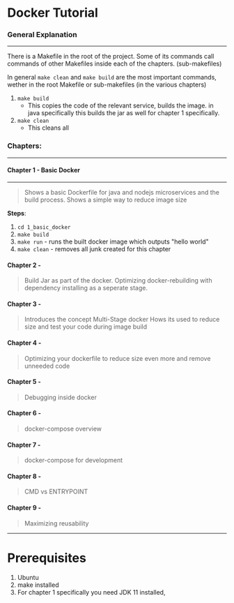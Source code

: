 # Docker Tutorial

### General Explanation
---
There is a Makefile in the root of the project. Some of its commands call commands of other Makefiles inside each of the chapters. (sub-makefiles)

In general ```make clean``` and ```make build``` are the most important commands, wether in the root Makefile or sub-makefiles (in the various chapters)

1. ```make build```
    - This copies the code of the relevant service, builds the image. in java specifically this builds the jar as well for chapter 1 specifically.
1. ```make clean```
    - This cleans all

### Chapters:
___

#### Chapter 1 - Basic Docker
___
> Shows a basic Dockerfile for java and nodejs microservices and the build process. Shows a simple way to reduce image size

**Steps**:
1. ```cd 1_basic_docker```
1. ```make build```
1. ```make run``` - runs the built docker image which outputs "hello world"
1. ```make clean``` - removes all junk created for this chapter


#### Chapter 2 -
> Build Jar as part of the docker. 
> Optimizing docker-rebuilding with dependency installing as a seperate stage.

#### Chapter 3 -
> Introduces the concept Multi-Stage docker
> Hows its used to reduce size and test your code during image build

#### Chapter 4 -
> Optimizing your dockerfile to reduce size even more and remove unneeded code

#### Chapter 5 -
> Debugging inside docker

#### Chapter 6 -
> docker-compose overview

#### Chapter 7 - 
> docker-compose for development

#### Chapter 8 - 
> CMD vs ENTRYPOINT 

#### Chapter 9 -
> Maximizing reusability
___
# Prerequisites
1. Ubuntu
1. make installed
1. For chapter 1 specifically you need JDK 11 installed, 
